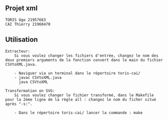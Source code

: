 ## Projet xml
    TORIS Ugo 21957683
    CAI Thierry 21960470

## Utilisation

    Extracteur:
        Si vous voulez changer les fichiers d'entrée, changez le nom des deux premiers arguments de la fonction convert dans le main du fichier CSVtoXML.java.

        - Naviguer via un terminal dans le répertoire toris-cai/
        - javac CSVtoXML.java
          java CSVtoXML
    
    Transformation en SVG:
        Si vous voulez changer le fichier transformé, dans le Makefile pour la 2ème ligne de la règle all : changez le nom du ficher situé après "-s:".

        - Dans le répertoire toris-cai/ lancer la commande : make

